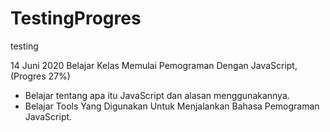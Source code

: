 # TestingProgres
testing

14 Juni 2020
Belajar Kelas Memulai Pemograman Dengan JavaScript, (Progres 27%)
  * Belajar tentang apa itu JavaScript dan alasan menggunakannya.
  * Belajar Tools Yang Digunakan Untuk Menjalankan Bahasa Pemograman JavaScript.
